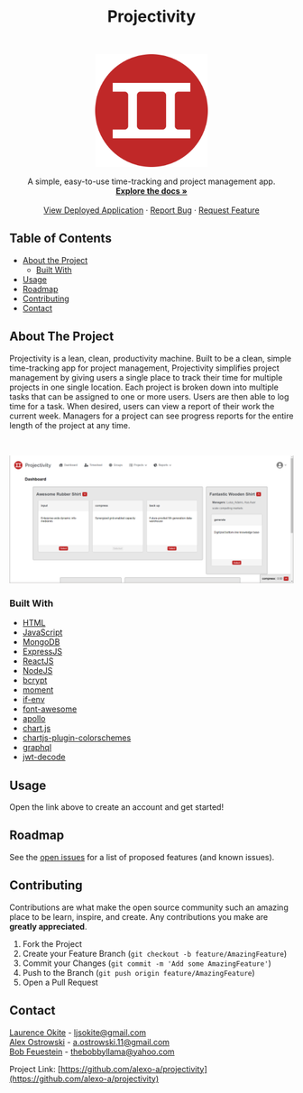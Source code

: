 <!--
*** Thanks for checking out this README Template. If you have a suggestion that would
*** make this better, please fork the repo and create a pull request or simply open
*** an issue with the tag "enhancement".
*** Thanks again! Now go create something AMAZING! :D
***
***
***
*** To avoid retyping too much info. Do a search and replace for the following:
*** github_username, repo, twitter_handle, email
-->





<!-- PROJECT SHIELDS -->
<!--
*** I'm using markdown "reference style" links for readability.
*** Reference links are enclosed in brackets [ ] instead of parentheses ( ).
*** See the bottom of this document for the declaration of the reference variables
*** for contributors-url, forks-url, etc. This is an optional, concise syntax you may use.
*** https://www.markdownguide.org/basic-syntax/#reference-style-links
-->
<!--
[![Contributors][contributors-shield]][contributors-url]
[![Forks][forks-shield]][forks-url]
[![Issues][issues-shield]][issues-url]-->




<h1 align="center">Projectivity</h1>
<br />


<p align="center">
  <a href="https://github.com/alexo-a/projectivity">
    <img src="client\src\assets\images\Projectivity.png?raw=true" alt="Logo" width="200" height="200">
  </a>



  <p align="center">
    A simple, easy-to-use time-tracking and project management app.
    <br />
    <a href="https://github.com/alexo-a/projectivity"><strong>Explore the docs »</strong></a>
    <br />
    <br />
    <a href="https://evening-dawn-14533.herokuapp.com/">View Deployed Application</a>
    ·
    <a href="https://github.com/alexo-a/projectivity/issues">Report Bug</a>
    ·
    <a href="https://github.com/alexo-a/projectivity/issues">Request Feature</a>
  </p>
</p>



<!-- TABLE OF CONTENTS -->
## Table of Contents

* [About the Project](#about-the-project)
  * [Built With](#built-with)
* [Usage](#usage)
* [Roadmap](#roadmap)
* [Contributing](#contributing)
* [Contact](#contact)



<!-- ABOUT THE PROJECT -->
## About The Project

Projectivity is a lean, clean, productivity machine.  Built to be a clean, simple time-tracking app for project management, Projectivity simplifies project management by giving users a single place to track their time for multiple projects in one single location. Each project is broken down into multiple tasks that can be assigned to one or more users. Users are then able to log time for a task. When desired, users can view a report of their work the current week. Managers for a project can see progress reports for the entire length of the project at any time.

<br>

![Project Screenshot](./snapshot.png?raw=true)




### Built With

* [HTML](https://developer.mozilla.org/en-US/docs/Web/HTML)
* [JavaScript](https://developer.mozilla.org/en-US/docs/Web/JavaScript)
* [MongoDB](https://www.mongodb.com/)
* [ExpressJS](https://www.npmjs.com/package/express)
* [ReactJS](https://reactjs.org/)
* [NodeJS](https://nodejs.org/en/)
* [bcrypt](https://www.npmjs.com/package/bcrypt)
* [moment](https://momentjs.com/)
* [if-env](https://www.npmjs.com/package/if-env)
* [font-awesome](https://fontawesome.com/)
* [apollo](https://www.apollographql.com/)
* [chart.js](https://www.chartjs.org/)
* [chartjs-plugin-colorschemes](https://nagix.github.io/chartjs-plugin-colorschemes/)
* [graphql](https://graphql.org/)
* [jwt-decode](https://jwt.io/)

<!-- USAGE EXAMPLES -->
## Usage

<!--Use this space to show useful examples of how a project can be used. Additional screenshots, code examples and demos work well in this space. You may also link to more resources.-->


Open the link above to create an account and get started! 

<!--_For more examples, please refer to the [Documentation](https://example.com)_-->



<!-- ROADMAP -->
## Roadmap

See the [open issues](https://github.com/alexo-a/projectivity/issues) for a list of proposed features (and known issues).



<!-- CONTRIBUTING -->
## Contributing

Contributions are what make the open source community such an amazing place to be learn, inspire, and create. Any contributions you make are **greatly appreciated**.

1. Fork the Project
2. Create your Feature Branch (`git checkout -b feature/AmazingFeature`)
3. Commit your Changes (`git commit -m 'Add some AmazingFeature'`)
4. Push to the Branch (`git push origin feature/AmazingFeature`)
5. Open a Pull Request



<!-- LICENSE 
## License

Distributed under the MIT License. See `LICENSE` for more information.-->



<!-- CONTACT -->
## Contact

[Laurence Okite](https://github.com/laurenceokite) - ljsokite@gmail.com
<br>
[Alex Ostrowski](https://github.com/alexo-a) - a.ostrowski.11@gmail.com
<br>
[Bob Feuestein](https://github.com/TheBobbyLlama) - thebobbyllama@yahoo.com

Project Link: [https://github.com/alexo-a/projectivity](https://github.com/alexo-a/projectivity)
